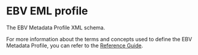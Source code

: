 # EBV EML profile

The EBV Metadata Profile XML schema.

For more information about the terms and concepts used to define the EBV Metadata Profile, you can refer to the [Reference Guide](https://geobon.org/terms).


